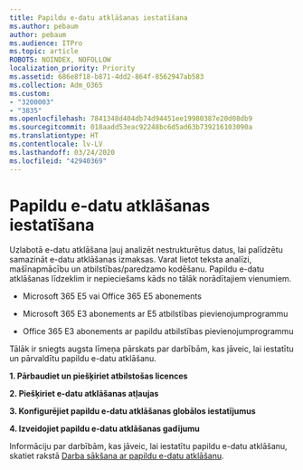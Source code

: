 ```yaml
---
title: Papildu e-datu atklāšanas iestatīšana
ms.author: pebaum
author: pebaum
ms.audience: ITPro
ms.topic: article
ROBOTS: NOINDEX, NOFOLLOW
localization_priority: Priority
ms.assetid: 686e8f18-b871-4dd2-864f-8562947ab583
ms.collection: Adm_O365
ms.custom:
- "3200003"
- "3835"
ms.openlocfilehash: 7841348d404db74d94451ee19980387e20d08db9
ms.sourcegitcommit: 018aadd53eac92248bc6d5ad63b739216103090a
ms.translationtype: HT
ms.contentlocale: lv-LV
ms.lasthandoff: 03/24/2020
ms.locfileid: "42940369"
---
```

# <a name="set-up-advanced-ediscovery"></a>Papildu e-datu atklāšanas iestatīšana

Uzlabotā e-datu atklāšana ļauj analizēt nestrukturētus datus, lai palīdzētu samazināt e-datu atklāšanas izmaksas. Varat lietot teksta analīzi, mašīnapmācību un atbilstības/paredzamo kodēšanu.  Papildu e-datu atklāšanas līdzeklim ir nepieciešams kāds no tālāk norādītajiem vienumiem.

- Microsoft 365 E5 vai Office 365 E5 abonements

- Microsoft 365 E3 abonements ar E5 atbilstības pievienojumprogrammu

- Office 365 E3 abonements ar papildu atbilstības pievienojumprogrammu

Tālāk ir sniegts augsta līmeņa pārskats par darbībām, kas jāveic, lai iestatītu un pārvaldītu papildu e-datu atklāšanu.

**1. Pārbaudiet un piešķiriet atbilstošas licences**

**2. Piešķiriet e-datu atklāšanas atļaujas**

**3. Konfigurējiet papildu e-datu atklāšanas globālos iestatījumus**

**4. Izveidojiet papildu e-datu atklāšanas gadījumu**

Informāciju par darbībām, kas jāveic, lai iestatītu papildu e-datu atklāšanu, skatiet rakstā [Darba sākšana ar papildu e-datu atklāšanu](https://docs.microsoft.com/microsoft-365/compliance/get-started-with-advanced-ediscovery?view=o365-worldwide).
